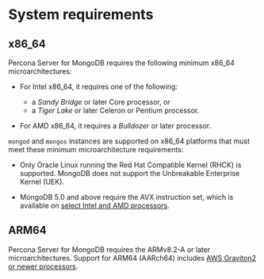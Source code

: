 # System requirements

## x86_64

Percona Server for MongoDB requires the following minimum x86_64 microarchitectures:
* For Intel x86_64, it requires one of the following:
  * a *Sandy Bridge* or later Core processor, or
  * a *Tiger Lake* or later Celeron or Pentium processor.

* For AMD x86_64, it requires a *Bulldozer* or later processor.

`mongod` and `mongos` instances are supported on x86_64 platforms that must meet these minimum microarchitecture requirements:     

* Only Oracle Linux running the Red Hat Compatible Kernel (RHCK) is supported. MongoDB does not support the Unbreakable Enterprise Kernel (UEK).     

* MongoDB 5.0 and above require the AVX instruction set, which is available on [select Intel and AMD processors](https://en.wikipedia.org/wiki/Advanced_Vector_Extensions#CPUs_with_AVX). 

## ARM64

Percona Server for MongoDB requires the ARMv8.2-A or later microarchitectures. Support for ARM64 (AARch64) includes [AWS Graviton2 or newer processors](https://aws.amazon.com/ec2/graviton/).﻿
